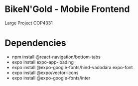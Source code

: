 # BikeN'Gold - Mobile Frontend

Large Project COP4331

# Dependencies

- npm install @react-navigation/bottom-tabs
- expo install expo-app-loading
- expo install @expo-google-fonts/hind-vadodara expo-font
- expo install @expo/vector-icons
- expo install @expo-google-fonts/inter
